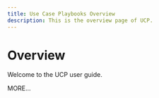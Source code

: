 ```yaml
---
title: Use Case Playbooks Overview
description: This is the overview page of UCP.
---
```


# Overview

Welcome to the UCP user guide.

MORE...

<!--
This is the landing page of the user guide. It should be the first list item in the TOC.md file.

See other user landing pages to get ideas.
-->
